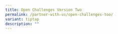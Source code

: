 ```yaml
---
title: Open Challenges Version Two
permalink: /partner-with-us/open-challenges-too/
variant: tiptap
description: ""
---
```


